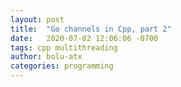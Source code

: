 ```yaml
---
layout: post
title:  "Go channels in Cpp, part 2"
date:   2020-07-02 12:06:06 -0700
tags: cpp multithreading
author: bolu-atx
categories: programming
---
```

